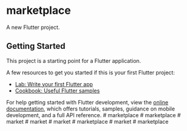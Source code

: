 # marketplace

A new Flutter project.

## Getting Started

This project is a starting point for a Flutter application.

A few resources to get you started if this is your first Flutter project:

- [Lab: Write your first Flutter app](https://docs.flutter.dev/get-started/codelab)
- [Cookbook: Useful Flutter samples](https://docs.flutter.dev/cookbook)

For help getting started with Flutter development, view the
[online documentation](https://docs.flutter.dev/), which offers tutorials,
samples, guidance on mobile development, and a full API reference.
#   m a r k e t p l a c e  
 #   m a r k e t p l a c e  
 #   m a r k e t  
 #   m a r k e t  
 #   m a r k e t  
 #   m a r k e t p l a c e  
 #   m a r k e t  
 #   m a r k e t p l a c e  
 